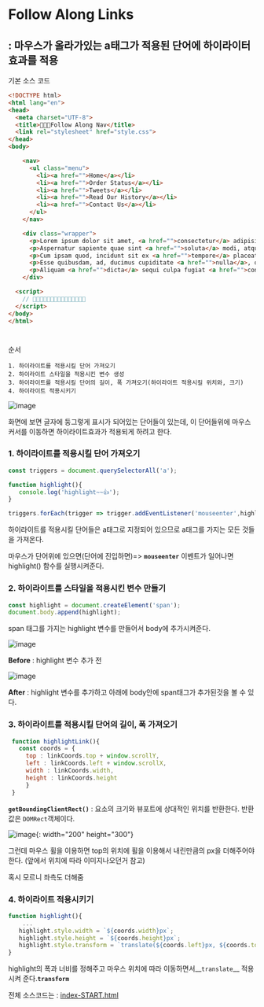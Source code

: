 # Follow Along Links

## : 마우스가 올라가있는 a태그가 적용된 단어에 하이라이터 효과를 적용

기본 소스 코드

```html
<!DOCTYPE html>
<html lang="en">
<head>
  <meta charset="UTF-8">
  <title>👀👀👀Follow Along Nav</title>
  <link rel="stylesheet" href="style.css">
</head>
<body>

    <nav>
      <ul class="menu">
        <li><a href="">Home</a></li>
        <li><a href="">Order Status</a></li>
        <li><a href="">Tweets</a></li>
        <li><a href="">Read Our History</a></li>
        <li><a href="">Contact Us</a></li>
      </ul>
    </nav>

    <div class="wrapper">
      <p>Lorem ipsum dolor sit amet, <a href="">consectetur</a> adipisicing elit. Est <a href="">explicabo</a> unde natus necessitatibus esse obcaecati distinctio, aut itaque, qui vitae!</p>
      <p>Aspernatur sapiente quae sint <a href="">soluta</a> modi, atque praesentium laborum pariatur earum <a href="">quaerat</a> cupiditate consequuntur facilis ullam dignissimos, aperiam quam veniam.</p>
      <p>Cum ipsam quod, incidunt sit ex <a href="">tempore</a> placeat maxime <a href="">corrupti</a> possimus <a href="">veritatis</a> ipsum fugit recusandae est doloremque? Hic, <a href="">quibusdam</a>, nulla.</p>
      <p>Esse quibusdam, ad, ducimus cupiditate <a href="">nulla</a>, quae magni odit <a href="">totam</a> ut consequatur eveniet sunt quam provident sapiente dicta neque quod.</p>
      <p>Aliquam <a href="">dicta</a> sequi culpa fugiat <a href="">consequuntur</a> pariatur optio ad minima, maxime <a href="">odio</a>, distinctio magni impedit tempore enim repellendus <a href="">repudiandae</a> quas!</p>
    </div>

  <script>
    // 👀👀👀👀👀👀👀👀👀👀👀👀👀👀👀
  </script>
</body>
</html>
```

#  

순서

```
1. 하이라이트를 적용시킬 단어 가져오기
2. 하이라이트 스타일을 적용시킨 변수 생성
3. 하이라이트를 적용시킬 단어의 길이, 폭 가져오기(하이라이트 적용시킬 위치와, 크기)
4. 하이라이트 적용시키기
```

![image](https://user-images.githubusercontent.com/30755941/79460981-8799a380-8030-11ea-8eca-84467fb42687.png)

화면에 보면 글자에 둥그렇게 표시가 되어있는 단어들이 있는데, 이 단어들위에 마우스커서를 이동하면 하이라이트효과가 적용되게 하려고 한다.



### 1. 하이라이트를 적용시킬 단어 가져오기

```javascript
const triggers = document.querySelectorAll('a');

function highlight(){
   console.log('highlight~~👍');
}

triggers.forEach(trigger => trigger.addEventListener('mouseenter',highlight));
```

하이라이트를 적용시킬 단어들은 a태그로 지정되어 있으므로 a태그를 가지는 모든 것들을 가져온다.

마우스가 단어위에 있으면(단어에 진입하면)=> __`mouseenter`__ 이벤트가 일어나면 highlight() 함수를 실행시켜준다.



### 2. 하이라이트를 스타일을 적용시킨 변수 만들기

```javascript
const highlight = document.createElement('span');
document.body.append(highlight);
```

span 태그를 가지는 highlight 변수를 만들어서 body에 추가시켜준다.

![image](https://user-images.githubusercontent.com/30755941/79461907-c419cf00-8031-11ea-8a25-8d4d6b779606.png)

__Before__ : highlight 변수 추가 전

![image](https://user-images.githubusercontent.com/30755941/79461999-e6135180-8031-11ea-9f07-ab90cedbced0.png)

__After__ : highlight 변수를 추가하고 아래에 body안에 span태그가 추가된것을 볼 수 있다.



### 3. 하이라이트를 적용시킬 단어의 길이, 폭 가져오기

```javascript
 function highlightLink(){
   const coords = {
     top : linkCoords.top + window.scrollY,
     left : linkCoords.left + window.scrollX,
     width : linkCoords.width,
     height : linkCoords.height
     }
 }
```

__`getBoundingClientRect()`__ :  요소의 크기와 뷰포트에 상대적인 위치를 반환한다. 반환값은 `DOMRect`객체이다.

![image](https://user-images.githubusercontent.com/30755941/79463856-5622d700-8034-11ea-89cc-2b31c32dfb01.png){: width="200" height="300"}

그런데 마우스 휠을 이용하면 top의 위치에 휠을 이용해서 내린만큼의 px을 더해주어야한다. (앞에서 위치에 따라 이미지나오던거 참고)

혹시 모르니 좌측도 더해줌 

### 4. 하이라이트 적용시키기

```javascript
function highlight(){
	...
   highlight.style.width = `${coords.width}px`;
   highlight.style.height = `${coords.height}px`;
   highlight.style.transform = `translate(${coords.left}px, ${coords.top}px)`;
}
```

highlight의 폭과 너비를 정해주고 마우스 위치에 따라 이동하면서__`translate`__  적용시켜 준다.__`transform`__ 



전체 소스코드는 : [index-START.html](https://github.com/jingnee/JavaScript30/blob/master/22_Follow%20Along%20Link%20Highlighter/index-START.html)
